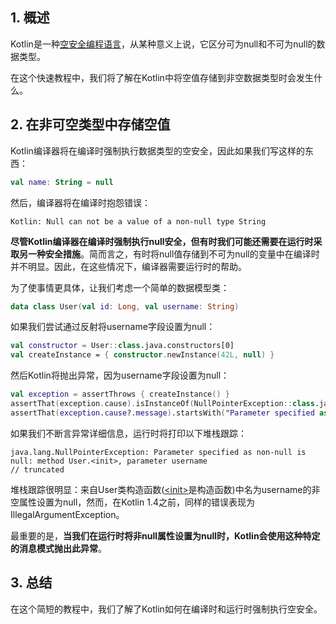 ## 1. 概述

Kotlin是一种[空安全编程语言](https://www.baeldung.com/kotlin-null-safety)，从某种意义上说，它区分可为null和不可为null的数据类型。

在这个快速教程中，我们将了解在Kotlin中将空值存储到非空数据类型时会发生什么。

## 2. 在非可空类型中存储空值

Kotlin编译器将在编译时强制执行数据类型的空安全，因此如果我们写这样的东西：

```kotlin
val name: String = null
```

然后，编译器将在编译时抱怨错误：

```shell
Kotlin: Null can not be a value of a non-null type String
```

**尽管Kotlin编译器在编译时强制执行null安全，但有时我们可能还需要在运行时采取另一种安全措施**。简而言之，有时将null值存储到不可为null的变量中在编译时并不明显。因此，在这些情况下，编译器需要运行时的帮助。

为了使事情更具体，让我们考虑一个简单的数据模型类：

```kotlin
data class User(val id: Long, val username: String)
```

如果我们尝试通过反射将username字段设置为null：

```kotlin
val constructor = User::class.java.constructors[0]
val createInstance = { constructor.newInstance(42L, null) }
```

然后Kotlin将抛出异常，因为username字段设置为null：

```kotlin
val exception = assertThrows { createInstance() }
assertThat(exception.cause).isInstanceOf(NullPointerException::class.java)
assertThat(exception.cause?.message).startsWith("Parameter specified as non-null is null")
```

如果我们不断言异常详细信息，运行时将打印以下堆栈跟踪：

```shell
java.lang.NullPointerException: Parameter specified as non-null is null: method User.<init>, parameter username
// truncated
```

堆栈跟踪很明显：来自User类构造函数([<init\>](https://www.baeldung.com/jvm-init-clinit-methods)是构造函数)中名为username的非空属性设置为null，然而，在Kotlin 1.4之前，同样的错误表现为IllegalArgumentException。

最重要的是，**当我们在运行时将非null属性设置为null时，Kotlin会使用这种特定的消息模式抛出此异常**。

## 3. 总结

在这个简短的教程中，我们了解了Kotlin如何在编译时和运行时强制执行空安全。